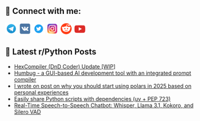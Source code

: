 ## 🔎 Connect with me:
[<img src="https://github.com/bullbesh/bullbesh/blob/main/images/Telegram.png" width="32" height="32" />](https://t.me/bullbesh)
[<img src="https://github.com/bullbesh/bullbesh/blob/main/images/VK.png" width="32" height="32" />](https://vk.com/bullbesh)
[<img src="https://github.com/bullbesh/bullbesh/blob/main/images/Twitter.png" width="32" height="32" />](https://twitter.com/bullbesh1)
[<img src="https://github.com/bullbesh/bullbesh/blob/main/images/Instagram.png" width="32" height="32" />](https://www.instagram.com/bullbesh)
[<img src="https://github.com/bullbesh/bullbesh/blob/main/images/Reddit.png" width="32" height="32" />](https://www.reddit.com/user/bullbesh)
[<img src="https://github.com/bullbesh/bullbesh/blob/main/images/YouTube.png" width="32" height="32" />](https://www.youtube.com/channel/UCtfjRs6uzgq5mfm8S06WTcg)

## 📕 Latest r/Python Posts
<!-- BLOG-POST-LIST:START -->
- [HexCompiler &lpar;DnD Coder&rpar; Update [WIP]](https://www.reddit.com/r/Python/comments/1jqsocs/hexcompiler_dnd_coder_update_wip/)
- [Humbug - a GUI-based AI development tool with an integrated prompt compiler](https://www.reddit.com/r/Python/comments/1jqqzh8/humbug_a_guibased_ai_development_tool_with_an/)
- [I wrote on post on why you should start using polars in 2025 based on personal experiences](https://www.reddit.com/r/Python/comments/1jqntn9/i_wrote_on_post_on_why_you_should_start_using/)
- [Easily share Python scripts with dependencies &lpar;uv + PEP 723&rpar;](https://www.reddit.com/r/Python/comments/1jqj0fq/easily_share_python_scripts_with_dependencies_uv/)
- [Real-Time Speech-to-Speech Chatbot: Whisper, Llama 3.1, Kokoro, and Silero VAD](https://www.reddit.com/r/Python/comments/1jqf5zq/realtime_speechtospeech_chatbot_whisper_llama_31/)
<!-- BLOG-POST-LIST:END -->
